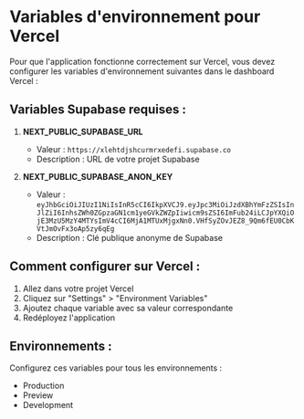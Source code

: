 # Variables d'environnement pour Vercel

Pour que l'application fonctionne correctement sur Vercel, vous devez configurer les variables d'environnement suivantes dans le dashboard Vercel :

## Variables Supabase requises :

1. **NEXT_PUBLIC_SUPABASE_URL**
   - Valeur : `https://xlehtdjshcurmrxedefi.supabase.co`
   - Description : URL de votre projet Supabase

2. **NEXT_PUBLIC_SUPABASE_ANON_KEY**
   - Valeur : `eyJhbGciOiJIUzI1NiIsInR5cCI6IkpXVCJ9.eyJpc3MiOiJzdXBhYmFzZSIsInJlZiI6InhsZWh0ZGpzaGN1cm1yeGVkZWZpIiwicm9sZSI6ImFub24iLCJpYXQiOjE3MzU5MzY4MTYsImV4cCI6MjA1MTUxMjgxNn0.VHfSyZOvJEZ8_9Qm6fEU0CbKVtJmOvFx3oAp5zy6qEg`
   - Description : Clé publique anonyme de Supabase

## Comment configurer sur Vercel :

1. Allez dans votre projet Vercel
2. Cliquez sur "Settings" > "Environment Variables"
3. Ajoutez chaque variable avec sa valeur correspondante
4. Redéployez l'application

## Environnements :

Configurez ces variables pour tous les environnements :
- Production
- Preview
- Development 